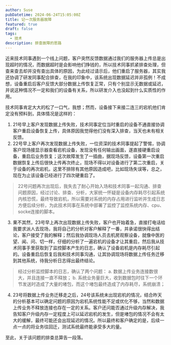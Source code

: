 ```yaml
---
author: Suse
pubDatetime: 2024-06-24T15:05:00Z
title: 记一次服务器故障
featured: true
draft: false
tags:
  - 技术
description: 排查故障的思路
---
```


近来技术同事遇到一个线上问题，客户突然反馈数据通过我们的服务器上传总是出现超时的情况，而数据超时是会影响他们挣钱的，所以技术同事抓紧排查处理，但查来查去却并没有查出具体的原因，为此经过请示后，他们重启了服务器，其实我还协调了研发同事配合排查，在我的印象中，该系统出现数据延迟并非孤例！不成想，设备重启后客户反馈大部分数据上传恢复正常，只有个别显示无数据或延迟，并说这种情况不一定和我们的设备有关系，所以研发介入也没起到什么实质性的作用。

技术同事肯定大大的松了一口气，我想；然而，设备接下来接二连三的宕机他们肯定没有预料到，具体情况是这样的：

1. 21号早上客户发现数据上传失败，技术同事定位当时重启的设备不通直接协调客户重启设备恢复上传，具体原因我觉得他们没有深入排查，当天也未有相关反馈。
2. 22号早上客户再次发现数据上传失败，一位资深的技术同事提起了警惕，协调客户现场接显示器查看宕机设备，发现没有任何输出画面，遂直接硬重启设备，重启后业务恢复；这次故障发生了一插曲，据现场反馈，设备第一次重启数据恢复上传后很快上传再次终止，现场不得以对设备进行了第二次重启，关于设备的再次宕机，这里不排除有其他原因造成吧，比如现场失误等，总之，现在为止该设备已经进行了四次硬重启了。

>22号问题再次出现后，我失去了耐心开始入场和技术同事一起沟通、排查问题原因，经过讨论、排查、分析，大家统一怀疑是设备内存耗尽引起系统内核恐慌，最终导致宕机，所以需要对系统的内存占用进行监听并生成日志方便后续分析，为此技术同事在系统中部署了监控了监控系统内存、cpu、socke连接的脚本。

3. 果不其然，23号早上再次出现数据上传失败，客户也开始着急，直接打电话给我要求派人去现场，我将自己的分析对客户解释了一番，并承诺很快得出结论，客户接受了我的解释；然后我协调现场人员去机房观察设备，就像中医的望、闻、问、切一样，仔细的分析了一遍宕机的设备才让其重启，然后我从技术同事手里获取到了监控脚本产生的日志，确认了设备宕机是内存耗尽引起的。设备重启后恢复后我和技术同事沟通，让其协调现场将数据上传任务迁移到其他系统，待我分析日志得出最终结论。


> 经过分析监控脚本的日志，确认了两个问题：
> a. 数据上传业务连接数很大，并且连接一直不释放；
> b. 系统业务量巨大，收到数据包时往下一个环节发送时造成了大量的堵包，而这个堵包最终造成了内存耗尽，系统崩溃；

4. 23号将数据上传业务迁移走之后，24号该系统未出现宕机的情况，结合昨天的分析基本可以确定问题的原因为宕机系统性能不足或优化不够，当然和数据上传业务不释放连接也存在一定的关系。客户还问能否通过升级内存解决，我告知客户升级内存一定程度上可以延迟宕机的发生，但是堵包的情况不会有太大的缓解，最终可能还会出现延迟的情况。所以最终和客户确定的是，后续一点一点的将业务往回迁，测试系统最终能承受多大的量。

至此，关于该问题的排查总算告一段落。